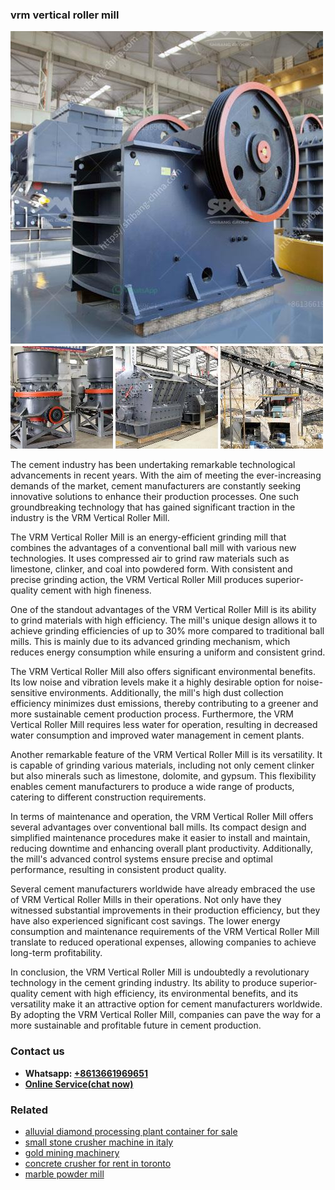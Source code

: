 <h3>vrm vertical roller mill</h3><img src='1706755357.jpg' alt=''><p>The cement industry has been undertaking remarkable technological advancements in recent years. With the aim of meeting the ever-increasing demands of the market, cement manufacturers are constantly seeking innovative solutions to enhance their production processes. One such groundbreaking technology that has gained significant traction in the industry is the VRM Vertical Roller Mill.</p><p>The VRM Vertical Roller Mill is an energy-efficient grinding mill that combines the advantages of a conventional ball mill with various new technologies. It uses compressed air to grind raw materials such as limestone, clinker, and coal into powdered form. With consistent and precise grinding action, the VRM Vertical Roller Mill produces superior-quality cement with high fineness.</p><p>One of the standout advantages of the VRM Vertical Roller Mill is its ability to grind materials with high efficiency. The mill's unique design allows it to achieve grinding efficiencies of up to 30% more compared to traditional ball mills. This is mainly due to its advanced grinding mechanism, which reduces energy consumption while ensuring a uniform and consistent grind.</p><p>The VRM Vertical Roller Mill also offers significant environmental benefits. Its low noise and vibration levels make it a highly desirable option for noise-sensitive environments. Additionally, the mill's high dust collection efficiency minimizes dust emissions, thereby contributing to a greener and more sustainable cement production process. Furthermore, the VRM Vertical Roller Mill requires less water for operation, resulting in decreased water consumption and improved water management in cement plants.</p><p>Another remarkable feature of the VRM Vertical Roller Mill is its versatility. It is capable of grinding various materials, including not only cement clinker but also minerals such as limestone, dolomite, and gypsum. This flexibility enables cement manufacturers to produce a wide range of products, catering to different construction requirements.</p><p>In terms of maintenance and operation, the VRM Vertical Roller Mill offers several advantages over conventional ball mills. Its compact design and simplified maintenance procedures make it easier to install and maintain, reducing downtime and enhancing overall plant productivity. Additionally, the mill's advanced control systems ensure precise and optimal performance, resulting in consistent product quality.</p><p>Several cement manufacturers worldwide have already embraced the use of VRM Vertical Roller Mills in their operations. Not only have they witnessed substantial improvements in their production efficiency, but they have also experienced significant cost savings. The lower energy consumption and maintenance requirements of the VRM Vertical Roller Mill translate to reduced operational expenses, allowing companies to achieve long-term profitability.</p><p>In conclusion, the VRM Vertical Roller Mill is undoubtedly a revolutionary technology in the cement grinding industry. Its ability to produce superior-quality cement with high efficiency, its environmental benefits, and its versatility make it an attractive option for cement manufacturers worldwide. By adopting the VRM Vertical Roller Mill, companies can pave the way for a more sustainable and profitable future in cement production.</p><h3>Contact us</h3><ul><li><strong>Whatsapp:&nbsp;<a href="https://wa.me/8613661969651">+8613661969651</a></strong></li><li><a href="https://swt.shibang-china.com/?git&amp;zhl&amp;vrm vertical roller mill"><strong>Online Service(chat now)</strong></a></li></ul><h3>Related</h3><ul><li><a href='alluvial diamond processing plant container for sale.md'>alluvial diamond processing plant container for sale</a></li><li><a href='small stone crusher machine in italy.md'>small stone crusher machine in italy</a></li><li><a href='gold mining machinery.md'>gold mining machinery</a></li><li><a href='concrete crusher for rent in toronto.md'>concrete crusher for rent in toronto</a></li><li><a href='marble powder mill.md'>marble powder mill</a></li></ul>